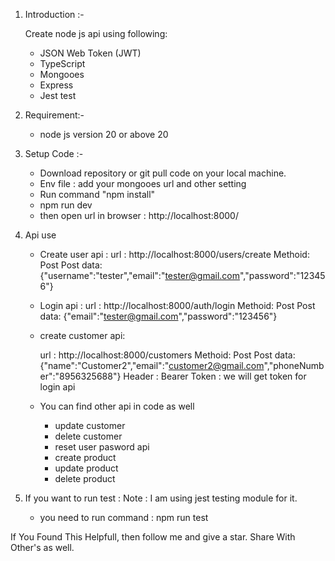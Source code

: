 
1. Introduction :- 

	Create node js api using following:

	- JSON Web Token (JWT)
	- TypeScript
	- Mongooes
	- Express
	- Jest test

2. Requirement:-
	- node js version 20 or above 20

3. Setup Code :-
	- Download repository or git pull code on your local machine.
	- Env file : add your mongooes url and other setting
	- Run command "npm install"
	- npm run dev
	- then open url in browser : http://localhost:8000/

4. Api use 
	- Create user api :
	    url : http://localhost:8000/users/create
	    Methoid: Post
	    Post data: {"username":"tester","email":"tester@gmail.com","password":"123456"}

	- Login api : 
		url : http://localhost:8000/auth/login
	    Methoid: Post
	    Post data: {"email":"tester@gmail.com","password":"123456"}

	- create customer api:
	    
		url : http://localhost:8000/customers
	    Methoid: Post
	    Post data: {"name":"Customer2","email":"customer2@gmail.com","phoneNumber":"8956325688"}
	    Header : Bearer Token : we will get token for login api

	 - You can find other api in code as well
	   - update customer 
	   - delete customer
	   - reset user pasword api
	   - create product
	   - update product
	   - delete product

5. If you want to run test :
	Note : I am using jest testing module for it.
	- you need to run command : npm run test


If You Found This Helpfull, then follow me and give a star.
Share With Other's as well.
